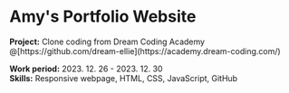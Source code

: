 # Amy's Portfolio Website
 <p>
  <strong>Project:</strong> Clone coding from Dream Coding Academy<br>
  @[https://github.com/dream-ellie](https://academy.dream-coding.com/)
 </p>
 
 <p>
  <strong>Work period:</strong> 2023. 12. 26 - 2023. 12. 30<br>
  <strong>Skills:</strong> Responsive webpage, HTML, CSS, JavaScript, GitHub
 </p>
 
 <!--h4>🗂Notion</h4-->

